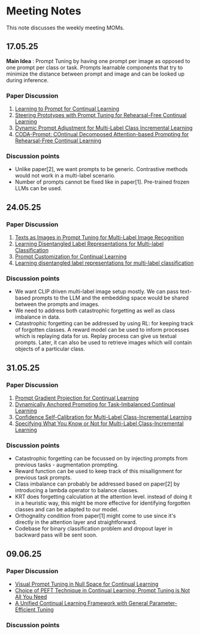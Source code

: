 # Meeting Notes
This note discusses the weekly meeting MOMs.

## 17.05.25

**Main Idea** : Prompt Tuning by having one prompt per image as opposed to one prompt per class or task. Prompts learnable components that try to minimize the distance between prompt and image and can be looked up during inference.

### **Paper Discussion**
1. [Learning to Prompt for Continual Learning](https://openaccess.thecvf.com/content/CVPR2022/papers/Wang_Learning_To_Prompt_for_Continual_Learning_CVPR_2022_paper.pdf)
2. [Steering Prototypes with Prompt Tuning for Rehearsal-Free Continual Learning](https://openaccess.thecvf.com/content/WACV2024/papers/Li_Steering_Prototypes_With_Prompt-Tuning_for_Rehearsal-Free_Continual_Learning_WACV_2024_paper.pdf)
3. [Dynamic Prompt Adjustment for Multi-Label Class Incremental Learning](https://arxiv.org/html/2501.00340v1)
4. [CODA-Prompt: COntinual Decomposed Attention-based Prompting for Rehearsal-Free Continual Learning](https://arxiv.org/abs/2211.13218v2)
### **Discussion points**
- Unlike paper[2], we want prompts to be generic. Contrastive methods would not work in a multi-label scenario.
- Number of prompts cannot be fixed like in paper[1]. Pre-trained frozen LLMs can be used.

## 24.05.25

### **Paper Discussion**
1. [Texts as Images in Prompt Tuning for Multi-Label Image Recognition](https://openaccess.thecvf.com/content/CVPR2023/papers/Guo_Texts_as_Images_in_Prompt_Tuning_for_Multi-Label_Image_Recognition_CVPR_2023_paper.pdf)
2. [Learning Disentangled Label Representations for Multi-label Classification](https://arxiv.org/abs/2212.01461v1)
3. [Prompt Customization for Continual Learning](https://arxiv.org/html/2404.18060v1)
4. [Learning disentangled label representations for multi-label classification](https://www.google.com/url?sa=t&source=web&rct=j&opi=89978449&url=https://arxiv.org/abs/2212.01461&ved=2ahUKEwjE06TWzeaNAxX1Q2cHHbbdGbgQFnoECAkQAQ&usg=AOvVaw29G4Fqlt3-DU4y-J7KmenN)

### **Discussion points**
- We want CLIP driven multi-label image setup mostly. We can pass text-based prompts to the LLM and the embedding space would be shared between the prompts and images. 
- We need to address both catastrophic forgetting as well as class imbalance in data.
- Catastrophic forgetting can be addressed by using RL: for keeping track of forgotten classes. A reward model can be used to inform processes which is replaying data for us. Replay process can give us textual prompts. Later, it can also be used to retrieve images which will contain objects of a particular class.

## 31.05.25

### **Paper Discussion**
1. [Prompt Gradient Projection for Continual Learning](https://openreview.net/forum?id=EH2O3h7sBI)
2. [Dynamically Anchored Prompting for Task-Imbalanced Continual Learning](https://www.ijcai.org/proceedings/2024/0456.pdf)
3. [Confidence Self-Calibration for Multi-Label Class-Incremental Learning](https://arxiv.org/abs/2403.12559)
4. [Specifying What You Know or Not for Multi-Label Class-Incremental Learning](https://ojs.aaai.org/index.php/AAAI/article/view/34390/36545)

### **Discussion points**
- Catastrophic forgetting can be focussed on by injecting prompts from previous tasks - augmentation prompting.
- Reward function can be used to keep track of this misallignment for previous task prompts.
- Class imbalance can probably be addressed based on paper[2] by introducing a lambda operator to balance classes.
- KRT does forgetting calculation at the attention level. instead of doing it in a heuristic way, this might be more effective for identifying forgotten classes and can be adapted to our model.
- Orthognality condition from paper[1] might come to use since it's directly in the attention layer and straightforward.
- Codebase for binary classification problem and dropout layer in backward pass will be sent soon.

## 09.06.25

### **Paper Discussion**
- [Visual Prompt Tuning in Null Space for Continual Learning](https://proceedings.neurips.cc/paper_files/paper/2024/hash/0f06be0008bc568c88d76206aa17954f-Abstract-Conference.html)
- [Choice of PEFT Technique in Continual Learning: Prompt Tuning is Not All You Need](https://arxiv.org/abs/2406.03216)
- [A Unified Continual Learning Framework with General Parameter-Efficient Tuning](https://openaccess.thecvf.com/content/ICCV2023/html/Gao_A_Unified_Continual_Learning_Framework_with_General_Parameter-Efficient_Tuning_ICCV_2023_paper.html)

### **Discussion points**